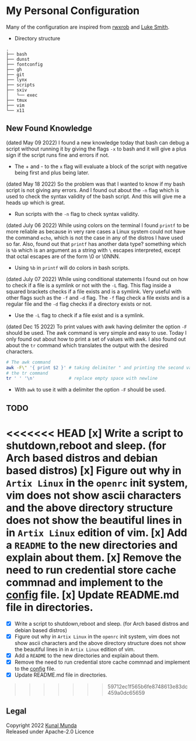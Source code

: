 My Personal Configuration
==========================

Many of the configuration are inspired from [rwxrob](https://github.com/rwxrob) and [Luke Smith](https://github.com/Lukesmithxyz).

- Directory structure

```
.
├── bash
├── dunst
├── fontconfig
├── gh
├── git
├── lynx
├── scripts
├── sxiv
│   └── exec
├── tmux
├── vim
└── x11
```

New Found Knowledge
-------------------

(dated May 09 2022) I found a new knowledge today that bash can debug a script without running it by giving the flags `-x` to bash and it will give a plus sign if the script runs fine and errors if not.
- The + and - to the `x` flag will evaluate a block of the script with negative being first and plus being later.

(dated May 18 2022) So the problem was that I wanted to know if my bash script is not giving any errors. And I found out about the `-n` flag which is used to check the syntax validity of the bash script. And this will give me a heads up which is great.
- Run scripts with the `-n` flag to check syntax validity.

(dated July 06 2022) While using colors on the terminal I found `printf` to be more reliable as because in very rare cases
a Linux system could not have the command `echo`, which is not the case in any of the distros I have used so far.
Also, found out that `printf` has another data type? something which is `%b` which is an argument as a string with `\` escapes
interpreted, except that octal escapes are of the form \0 or \0NNN.
- Using `%b` in `printf` will do colors in bash scripts.

(dated July 07 2022) While using conditional statements I found out on how to check if a file is a symlink or not with the `-L` flag.
This flag inside a squared brackets checks if a file exists and is a symlink. Very useful with other flags such as the `-f` and `-d` flag.
The `-f` flag check a file exists and is a regular file and the `-d` flag checks if a directory exists or not.
- Use the `-L` flag to check if a file exist and is a symlink.

(dated Dec 15 2022) To print values with awk having delimiter the option `-F` should be used. The awk command is very simple and easy to use. Today I only found out about how to print a set of values with awk. I also found out about the `tr` command which translates the output with the desired characters.

```bash
# The awk command
awk -F\" '{ print $2 }' # taking delimiter " and printing the second value
# the tr command
tr ' ' '\n'             # replace empty space with newline
```

- With `awk` to use it with a delimiter the option `-F` should be used.


TODO
----

<<<<<<< HEAD
[x] Write a script to shutdown,reboot and sleep. (for Arch based distros and debian based distros)
[x] Figure out why in `Artix Linux` in the `openrc` init system, vim does not show ascii characters and the above directory structure does not show the beautiful lines in in `Artix Linux` edition of vim.
[x] Add a `README` to the new directories and explain about them.
[x] Remove the need to run credential store cache commnad and implement to the [config](./git/config) file.
[x] Update README.md file in directories.
=======
- [x] Write a script to shutdown,reboot and sleep. (for Arch based distros and debian based distros)
- [x] Figure out why in `Artix Linux` in the `openrc` init system, vim does not show ascii characters and the above directory structure does not show the beautiful lines in in `Artix Linux` edition of vim.
- [x] Add a `README` to the new directories and explain about them.
- [x] Remove the need to run credential store cache commnad and implement to the [config](./git/config) file.
- [x] Update README.md file in directories.
>>>>>>> 59712ec1f565b6fe8748613e83dc459a0dc65659

Legal
-----

Copyright 2022 [Kunal Munda](https://github.com/ryukamish) <br>
Released under Apache-2.0 Licence

